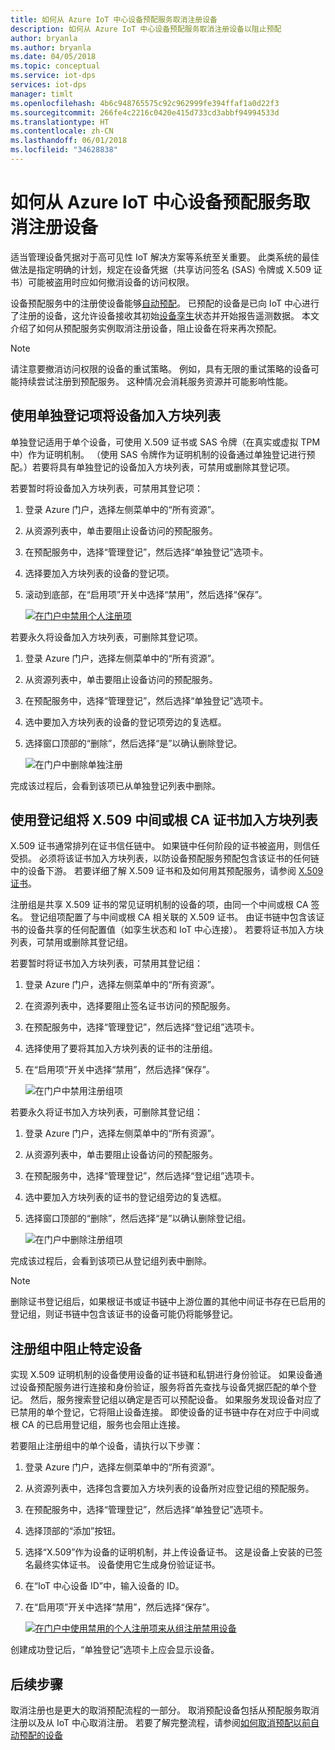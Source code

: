 ```yaml
---
title: 如何从 Azure IoT 中心设备预配服务取消注册设备
description: 如何从 Azure IoT 中心设备预配服务取消注册设备以阻止预配
author: bryanla
ms.author: bryanla
ms.date: 04/05/2018
ms.topic: conceptual
ms.service: iot-dps
services: iot-dps
manager: timlt
ms.openlocfilehash: 4b6c948765575c92c962999fe394ffaf1a0d22f3
ms.sourcegitcommit: 266fe4c2216c0420e415d733cd3abbf94994533d
ms.translationtype: HT
ms.contentlocale: zh-CN
ms.lasthandoff: 06/01/2018
ms.locfileid: "34628838"
---
```

# <a name="how-to-disenroll-a-device-from-azure-iot-hub-device-provisioning-service"></a>如何从 Azure IoT 中心设备预配服务取消注册设备

适当管理设备凭据对于高可见性 IoT 解决方案等系统至关重要。 此类系统的最佳做法是指定明确的计划，规定在设备凭据（共享访问签名 (SAS) 令牌或 X.509 证书）可能被盗用时应如何撤消设备的访问权限。 

设备预配服务中的注册使设备能够[自动预配](concepts-auto-provisioning.md)。 已预配的设备是已向 IoT 中心进行了注册的设备，这允许设备接收其初始[设备孪生](~/articles/iot-hub/iot-hub-devguide-device-twins.md)状态并开始报告遥测数据。 本文介绍了如何从预配服务实例取消注册设备，阻止设备在将来再次预配。

> [!NOTE] 
> 请注意要撤消访问权限的设备的重试策略。 例如，具有无限的重试策略的设备可能持续尝试注册到预配服务。 这种情况会消耗服务资源并可能影响性能。

## <a name="blacklist-devices-by-using-an-individual-enrollment-entry"></a>使用单独登记项将设备加入方块列表

单独登记适用于单个设备，可使用 X.509 证书或 SAS 令牌（在真实或虚拟 TPM 中）作为证明机制。 （使用 SAS 令牌作为证明机制的设备通过单独登记进行预配。）若要将具有单独登记的设备加入方块列表，可禁用或删除其登记项。 

若要暂时将设备加入方块列表，可禁用其登记项： 

1. 登录 Azure 门户，选择左侧菜单中的“所有资源”。
2. 从资源列表中，单击要阻止设备访问的预配服务。
3. 在预配服务中，选择“管理登记”，然后选择“单独登记”选项卡。
4. 选择要加入方块列表的设备的登记项。 
5. 滚动到底部，在“启用项”开关中选择“禁用”，然后选择“保存”。  

   [![在门户中禁用个人注册项](./media/how-to-revoke-device-access-portal/disable-individual-enrollment.png)](./media/how-to-revoke-device-access-portal/disable-individual-enrollment.png#lightbox)  

若要永久将设备加入方块列表，可删除其登记项。

1. 登录 Azure 门户，选择左侧菜单中的“所有资源”。
2. 从资源列表中，单击要阻止设备访问的预配服务。
3. 在预配服务中，选择“管理登记”，然后选择“单独登记”选项卡。
4. 选中要加入方块列表的设备的登记项旁边的复选框。 
5. 选择窗口顶部的“删除”，然后选择“是”以确认删除登记。 

   ![在门户中删除单独注册](./media/how-to-revoke-device-access-portal/delete-individual-enrollment.png)
    
完成该过程后，会看到该项已从单独登记列表中删除。  

## <a name="blacklist-an-x509-intermediate-or-root-ca-certificate-by-using-an-enrollment-group"></a>使用登记组将 X.509 中间或根 CA 证书加入方块列表

X.509 证书通常排列在证书信任链中。 如果链中任何阶段的证书被盗用，则信任受损。 必须将该证书加入方块列表，以防设备预配服务预配包含该证书的任何链中的设备下游。 若要详细了解 X.509 证书和及如何用其预配服务，请参阅 [X.509 证书](./concepts-security.md#x509-certificates)。 

注册组是共享 X.509 证书的常见证明机制的设备的项，由同一个中间或根 CA 签名。 登记组项配置了与中间或根 CA 相关联的 X.509 证书。 由证书链中包含该证书的设备共享的任何配置值（如孪生状态和 IoT 中心连接）。 若要将证书加入方块列表，可禁用或删除其登记组。

若要暂时将证书加入方块列表，可禁用其登记组： 

1. 登录 Azure 门户，选择左侧菜单中的“所有资源”。
2. 在资源列表中，选择要阻止签名证书访问的预配服务。
3. 在预配服务中，选择“管理登记”，然后选择“登记组”选项卡。
4. 选择使用了要将其加入方块列表的证书的注册组。
5. 在“启用项”开关中选择“禁用”，然后选择“保存”。  

   ![在门户中禁用注册组项](./media/how-to-revoke-device-access-portal/disable-enrollment-group.png)

    
若要永久将证书加入方块列表，可删除其登记组：

1. 登录 Azure 门户，选择左侧菜单中的“所有资源”。
2. 从资源列表中，单击要阻止设备访问的预配服务。
3. 在预配服务中，选择“管理登记”，然后选择“登记组”选项卡。
4. 选中要加入方块列表的证书的登记组旁边的复选框。 
5. 选择窗口顶部的“删除”，然后选择“是”以确认删除登记组。 

   ![在门户中删除注册组项](./media/how-to-revoke-device-access-portal/delete-enrollment-group.png)

完成该过程后，会看到该项已从登记组列表中删除。  

> [!NOTE]
> 删除证书登记组后，如果根证书或证书链中上游位置的其他中间证书存在已启用的登记组，则证书链中包含该证书的设备可能仍将能够登记。

## <a name="blacklist-specific-devices-in-an-enrollment-group"></a>注册组中阻止特定设备

实现 X.509 证明机制的设备使用设备的证书链和私钥进行身份验证。 如果设备通过设备预配服务进行连接和身份验证，服务将首先查找与设备凭据匹配的单个登记。 然后，服务搜索登记组以确定是否可以预配设备。 如果服务发现设备对应了已禁用的单个登记，它将阻止设备连接。 即使设备的证书链中存在对应于中间或根 CA 的已启用登记组，服务也会阻止连接。 

若要阻止注册组中的单个设备，请执行以下步骤：

1. 登录 Azure 门户，选择左侧菜单中的“所有资源”。
2. 从资源列表中，选择包含要加入方块列表的设备所对应登记组的预配服务。
3. 在预配服务中，选择“管理登记”，然后选择“单独登记”选项卡。
4. 选择顶部的“添加”按钮。 
5. 选择“X.509”作为设备的证明机制，并上传设备证书。 这是设备上安装的已签名最终实体证书。 设备使用它生成身份验证证书。
6. 在“IoT 中心设备 ID”中，输入设备的 ID。 
7. 在“启用项”开关中选择“禁用”，然后选择“保存”。 

    [![在门户中使用禁用的个人注册项来从组注册禁用设备](./media/how-to-revoke-device-access-portal/disable-individual-enrollment-in-enrollment-group.png)](./media/how-to-revoke-device-access-portal/disable-individual-enrollment-in-enrollment-group.png#lightbox)

创建成功登记后，“单独登记”选项卡上应会显示设备。

## <a name="next-steps"></a>后续步骤

取消注册也是更大的取消预配流程的一部分。 取消预配设备包括从预配服务取消注册以及从 IoT 中心取消注册。 若要了解完整流程，请参阅[如何取消预配以前自动预配的设备](how-to-unprovision-devices.md) 

